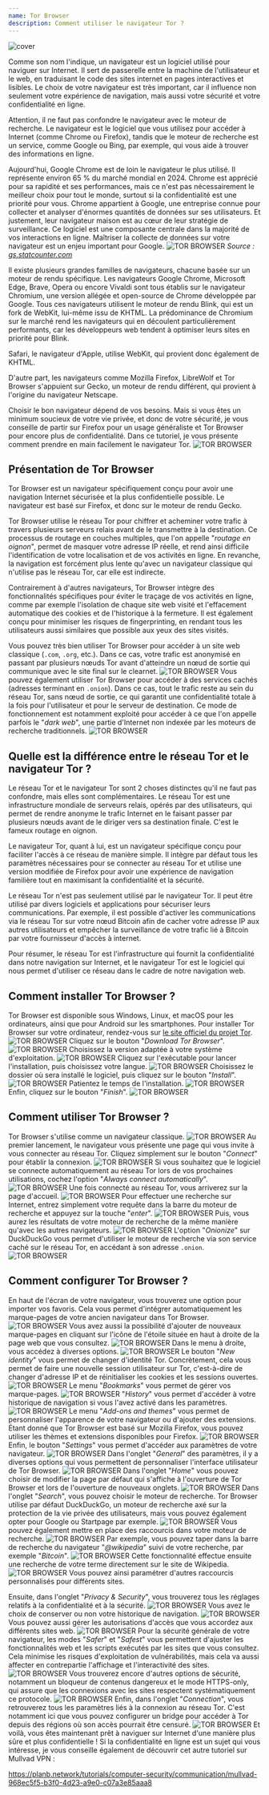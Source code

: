 ```yaml
---
name: Tor Browser
description: Comment utiliser le navigateur Tor ?
---
```

![cover](assets/cover.webp)

Comme son nom l'indique, un navigateur est un logiciel utilisé pour naviguer sur Internet. Il sert de passerelle entre la machine de l'utilisateur et le web, en traduisant le code des sites internet en pages interactives et lisibles. Le choix de votre navigateur est très important, car il influence non seulement votre expérience de navigation, mais aussi votre sécurité et votre confidentialité en ligne.

Attention, il ne faut pas confondre le navigateur avec le moteur de recherche. Le navigateur est le logiciel que vous utilisez pour accéder à Internet (comme Chrome ou Firefox), tandis que le moteur de recherche est un service, comme Google ou Bing, par exemple, qui vous aide à trouver des informations en ligne.

Aujourd'hui, Google Chrome est de loin le navigateur le plus utilisé. Il représente environ 65 % du marché mondial en 2024. Chrome est apprécié pour sa rapidité et ses performances, mais ce n'est pas nécessairement le meilleur choix pour tout le monde, surtout si la confidentialité est une priorité pour vous. Chrome appartient à Google, une entreprise connue pour collecter et analyser d'énormes quantités de données sur ses utilisateurs. Et justement, leur navigateur maison est au cœur de leur stratégie de surveillance. Ce logiciel est une composante centrale dans la majorité de vos interactions en ligne. Maîtriser la collecte de données sur votre navigateur est un enjeu important pour Google.
![TOR BROWSER](assets/notext/01.webp)
*Source : [gs.statcounter.com](https://gs.statcounter.com/browser-market-share)*

Il existe plusieurs grandes familles de navigateurs, chacune basée sur un moteur de rendu spécifique. Les navigateurs Google Chrome, Microsoft Edge, Brave, Opera ou encore Vivaldi sont tous établis sur le navigateur Chromium, une version allégée et open-source de Chrome développée par Google. Tous ces navigateurs utilisent le moteur de rendu Blink, qui est un fork de WebKit, lui-même issu de KHTML. La prédominance de Chromium sur le marché rend les navigateurs qui en découlent particulièrement performants, car les développeurs web tendent à optimiser leurs sites en priorité pour Blink.

Safari, le navigateur d'Apple, utilise WebKit, qui provient donc également de KHTML.

D'autre part, les navigateurs comme Mozilla Firefox, LibreWolf et Tor Browser s'appuient sur Gecko, un moteur de rendu différent, qui provient à l'origine du navigateur Netscape.

Choisir le bon navigateur dépend de vos besoins. Mais si vous êtes un minimum soucieux de votre vie privée, et donc de votre sécurité, je vous conseille de partir sur Firefox pour un usage généraliste et Tor Browser pour encore plus de confidentialité. Dans ce tutoriel, je vous présente comment prendre en main facilement le navigateur Tor.
![TOR BROWSER](assets/notext/02.webp)

## Présentation de Tor Browser

Tor Browser est un navigateur spécifiquement conçu pour avoir une navigation Internet sécurisée et la plus confidentielle possible. Le navigateur est basé sur Firefox, et donc sur le moteur de rendu Gecko.

Tor Browser utilise le réseau Tor pour chiffrer et acheminer votre trafic à travers plusieurs serveurs relais avant de le transmettre à la destination. Ce processus de routage en couches multiples, que l'on appelle "*routage en oignon*", permet de masquer votre adresse IP réelle, et rend ainsi difficile l'identification de votre localisation et de vos activités en ligne. En revanche, la navigation est forcément plus lente qu'avec un navigateur classique qui n'utilise pas le réseau Tor, car elle est indirecte.

Contrairement à d'autres navigateurs, Tor Browser intègre des fonctionnalités spécifiques pour éviter le traçage de vos activités en ligne, comme par exemple l'isolation de chaque site web visité et l'effacement automatique des cookies et de l'historique à la fermeture. Il est également conçu pour minimiser les risques de fingerprinting, en rendant tous les utilisateurs aussi similaires que possible aux yeux des sites visités.

Vous pouvez très bien utiliser Tor Browser pour accéder à un site web classique (`.com`, `.org`, etc.). Dans ce cas, votre trafic est anonymisé en passant par plusieurs nœuds Tor avant d'atteindre un nœud de sortie qui communique avec le site final sur le clearnet.
![TOR BROWSER](assets/notext/03.webp)
Vous pouvez également utiliser Tor Browser pour accéder à des services cachés (adresses terminant en `.onion`). Dans ce cas, tout le trafic reste au sein du réseau Tor, sans nœud de sortie, ce qui garantit une confidentialité totale à la fois pour l'utilisateur et pour le serveur de destination. Ce mode de fonctionnement est notamment exploité pour accéder à ce que l'on appelle parfois le "*dark web*", une partie d'Internet non indexée par les moteurs de recherche traditionnels.
![TOR BROWSER](assets/notext/04.webp)

## Quelle est la différence entre le réseau Tor et le navigateur Tor ?

Le réseau Tor et le navigateur Tor sont 2 choses distinctes qu'il ne faut pas confondre, mais elles sont complémentaires. Le réseau Tor est une infrastructure mondiale de serveurs relais, opérés par des utilisateurs, qui permet de rendre anonyme le trafic Internet en le faisant passer par plusieurs nœuds avant de le diriger vers sa destination finale. C'est le fameux routage en oignon.

Le navigateur Tor, quant à lui, est un navigateur spécifique conçu pour faciliter l'accès à ce réseau de manière simple. Il intègre par défaut tous les paramètres nécessaires pour se connecter au réseau Tor et utilise une version modifiée de Firefox pour avoir une expérience de navigation familière tout en maximisant la confidentialité et la sécurité.

Le réseau Tor n'est pas seulement utilisé par le navigateur Tor. Il peut être utilisé par divers logiciels et applications pour sécuriser leurs communications. Par exemple, il est possible d'activer les communications via le réseau Tor sur votre nœud Bitcoin afin de cacher votre adresse IP aux autres utilisateurs et empêcher la surveillance de votre trafic lié à Bitcoin par votre fournisseur d'accès à internet.

Pour résumer, le réseau Tor est l'infrastructure qui fournit la confidentialité dans notre navigation sur Internet, et le navigateur Tor est le logiciel qui nous permet d'utiliser ce réseau dans le cadre de notre navigation web.

## Comment installer Tor Browser ?

Tor Browser est disponible sous Windows, Linux, et macOS pour les ordinateurs, ainsi que pour Android sur les smartphones. Pour installer Tor Browser sur votre ordinateur, rendez-vous sur [le site officiel du projet Tor](https://www.torproject.org/).
![TOR BROWSER](assets/notext/05.webp)
Cliquez sur le bouton "*Download Tor Browser*".
![TOR BROWSER](assets/notext/06.webp)
Choisissez la version adaptée à votre système d'exploitation.
![TOR BROWSER](assets/notext/07.webp)
Cliquez sur l'exécutable pour lancer l'installation, puis choisissez votre langue.
![TOR BROWSER](assets/notext/08.webp)
Choisissez le dossier où sera installé le logiciel, puis cliquez sur le bouton "*Install*".
![TOR BROWSER](assets/notext/09.webp)
Patientez le temps de l'installation.
![TOR BROWSER](assets/notext/10.webp)
Enfin, cliquez sur le bouton "*Finish*".
![TOR BROWSER](assets/notext/11.webp)

## Comment utiliser Tor Browser ?

Tor Browser s'utilise comme un navigateur classique.
![TOR BROWSER](assets/notext/12.webp)
Au premier lancement, le navigateur vous présente une page qui vous invite à vous connecter au réseau Tor. Cliquez simplement sur le bouton "*Connect*" pour établir la connexion.
![TOR BROWSER](assets/notext/13.webp)
Si vous souhaitez que le logiciel se connecte automatiquement au réseau Tor lors de vos prochaines utilisations, cochez l'option "*Always connect automatically*".
![TOR BROWSER](assets/notext/14.webp)
Une fois connecté au réseau Tor, vous arriverez sur la page d'accueil.
![TOR BROWSER](assets/notext/15.webp)
Pour effectuer une recherche sur Internet, entrez simplement votre requête dans la barre du moteur de recherche et appuyez sur la touche "*enter*".
![TOR BROWSER](assets/notext/16.webp)
Puis, vous aurez les résultats de votre moteur de recherche de la même manière qu'avec les autres navigateurs.
![TOR BROWSER](assets/notext/17.webp)
L'option "*Onionize*" sur DuckDuckGo vous permet d'utiliser le moteur de recherche via son service caché sur le réseau Tor, en accédant à son adresse `.onion`.
![TOR BROWSER](assets/notext/18.webp)

## Comment configurer Tor Browser ?

En haut de l'écran de votre navigateur, vous trouverez une option pour importer vos favoris. Cela vous permet d'intégrer automatiquement les marque-pages de votre ancien navigateur dans Tor Browser.
![TOR BROWSER](assets/notext/19.webp)
Vous avez aussi la possibilité d'ajouter de nouveaux marque-pages en cliquant sur l'icône de l'étoile située en haut à droite de la page web que vous consultez.
![TOR BROWSER](assets/notext/20.webp)
Dans le menu à droite, vous accédez à diverses options.
![TOR BROWSER](assets/notext/21.webp)
Le bouton "*New identity*" vous permet de changer d'identité Tor. Concrètement, cela vous permet de faire une nouvelle session utilisateur sur Tor, c'est-à-dire de changer d'adresse IP et de réinitialiser les cookies et les sessions ouvertes.
![TOR BROWSER](assets/notext/22.webp)
Le menu "*Bookmarks*" vous permet de gérer vos marque-pages.
![TOR BROWSER](assets/notext/23.webp)
"*History*" vous permet d'accéder à votre historique de navigation si vous l'avez activé dans les paramètres.
![TOR BROWSER](assets/notext/24.webp)
Le menu "*Add-ons and themes*" vous permet de personnaliser l'apparence de votre navigateur ou d'ajouter des extensions. Étant donné que Tor Browser est basé sur Mozilla Firefox, vous pouvez utiliser les thèmes et extensions disponibles pour Firefox.
![TOR BROWSER](assets/notext/25.webp)
Enfin, le bouton "*Settings*" vous permet d'accéder aux paramètres de votre navigateur.
![TOR BROWSER](assets/notext/26.webp)
Dans l'onglet "*General*" des paramètres, il y a diverses options qui vous permettent de personnaliser l'interface utilisateur de Tor Browser.
![TOR BROWSER](assets/notext/27.webp)
Dans l'onglet "*Home*" vous pouvez choisir de modifier la page par défaut qui s'affiche à l'ouverture de Tor Browser et lors de l'ouverture de nouveaux onglets.
![TOR BROWSER](assets/notext/28.webp)
Dans l'onglet "*Search*", vous pouvez choisir le moteur de recherche. Tor Browser utilise par défaut DuckDuckGo, un moteur de recherche axé sur la protection de la vie privée des utilisateurs, mais vous pouvez également opter pour Google ou Startpage par exemple.
![TOR BROWSER](assets/notext/29.webp)
Vous pouvez également mettre en place des raccourcis dans votre moteur de recherche.
![TOR BROWSER](assets/notext/30.webp)
Par exemple, vous pouvez taper dans la barre de recherche du navigateur "*@wikipedia*" suivi de votre recherche, par exemple "*Bitcoin*".
![TOR BROWSER](assets/notext/31.webp)
Cette fonctionnalité effectue ensuite une recherche de votre terme directement sur le site de Wikipedia.
![TOR BROWSER](assets/notext/32.webp)
Vous pouvez ainsi paramétrer d'autres raccourcis personnalisés pour différents sites.

Ensuite, dans l'onglet "*Privacy & Security*", vous trouverez tous les réglages relatifs à la confidentialité et à la sécurité.
![TOR BROWSER](assets/notext/33.webp)
Vous avez le choix de conserver ou non votre historique de navigation.
![TOR BROWSER](assets/notext/34.webp)
Vous pouvez aussi gérer les autorisations d'accès que vous accordez aux différents sites web.
![TOR BROWSER](assets/notext/35.webp)
Pour la sécurité générale de votre navigateur, les modes "*Safer*" et "*Safest*" vous permettent d'ajuster les fonctionnalités web et les scripts exécutés par les sites que vous consultez. Cela minimise les risques d'exploitation de vulnérabilités, mais cela va aussi affecter en contrepartie l'affichage et l'interactivité des sites.
![TOR BROWSER](assets/notext/36.webp)
Vous trouverez encore d'autres options de sécurité, notamment un bloqueur de contenus dangereux et le mode HTTPS-only, qui assure que les connexions avec les sites respectent systématiquement ce protocole.
![TOR BROWSER](assets/notext/37.webp)
Enfin, dans l'onglet "*Connection*", vous retrouverez tous les paramètres liés à la connexion au réseau Tor. C'est notamment ici que vous pouvez configurer un bridge pour accéder à Tor depuis des régions où son accès pourrait être censuré.
![TOR BROWSER](assets/notext/38.webp)
Et voilà, vous êtes maintenant prêt à naviguer sur Internet d'une manière plus sûre et plus confidentielle ! Si la confidentialité en ligne est un sujet qui vous intéresse, je vous conseille également de découvrir cet autre tutoriel sur Mullvad VPN :

https://planb.network/tutorials/computer-security/communication/mullvad-968ec5f5-b3f0-4d23-a9e0-c07a3e85aaa8

